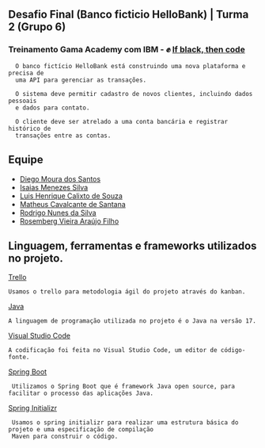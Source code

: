 ## Desafio Final (Banco ficticio HelloBank) | Turma 2 (Grupo 6)
### Treinamento Gama Academy com IBM - :fist_raised: [If black, then code](https://ifblackthencode.corporate.gama.academy/) 

```
  O banco fictício HelloBank está construindo uma nova plataforma e precisa de 
  uma API para gerenciar as transações.
  
  O sistema deve permitir cadastro de novos clientes, incluindo dados pessoais 
  e dados para contato. 
  
  O cliente deve ser atrelado a uma conta bancária e registrar histórico de 
  transações entre as contas.

```
## Equipe 
- [Diego Moura dos Santos](https://www.linkedin.com/in/diegomouradossantos/)
- [Isaias Menezes Silva]()
- [Luis Henrique Calixto de Souza](https://www.linkedin.com/in/luiz-henrique-calixto-de-souza-29b892170/)
- [Matheus Cavalcante de Santana]()
- [Rodrigo Nunes da Silva]()
- [Rosemberg Vieira Araújo Filho](https://github.com/RosembergAraujo)

## Linguagem, ferramentas e frameworks utilizados no projeto.

[Trello](https://trello.com/) 
```
Usamos o trello para metodologia ágil do projeto através do kanban.
```
[Java](https://www.oracle.com/java/technologies/downloads/) 
```
A linguagem de programação utilizada no projeto é o Java na versão 17.
```

[Visual Studio Code](https://code.visualstudio.com/ ) 
```
A codificação foi feita no Visual Studio Code, um editor de código-fonte.
```

[Spring Boot](https://spring.io/)
```
 Utilizamos o Spring Boot que é framework Java open source, para facilitar o processo das aplicações Java.
```

[Spring Initializr](https://start.spring.io/)
```
 Usamos o spring initializr para realizar uma estrutura básica do projeto e uma especificação de compilação 
 Maven para construir o código.
```






